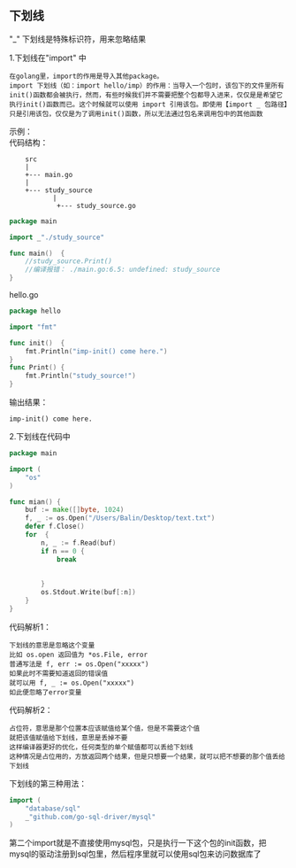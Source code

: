 **下划线**  
-
"_" 下划线是特殊标识符，用来忽略结果  

1.下划线在"import" 中  

    在golang里，import的作用是导入其他package。  
    import 下划线（如：import hello/imp）的作用：当导入一个包时，该包下的文件里所有init()函数都会被执行，然而，有些时候我们并不需要把整个包都导入进来，仅仅是是希望它执行init()函数而已。这个时候就可以使用 import 引用该包。即使用【import _ 包路径】只是引用该包，仅仅是为了调用init()函数，所以无法通过包名来调用包中的其他函数

示例：  
代码结构：  
```shell
    src 
    |
    +--- main.go            
    |
    +--- study_source
           |
            +--- study_source.go
```
```go
package main

import _"./study_source"

func main()  {
    //study_source.Print()
	//编译报错： ./main.go:6.5: undefined: study_source
}
```
hello.go  
```go
package hello

import "fmt"

func init()  {
    fmt.Println("imp-init() come here.")
}
func Print() {
    fmt.Println("study_source!")
}
```
输出结果：  
```shell
imp-init() come here.
```

2.下划线在代码中  
```go
package main

import (
	"os"
)

func mian() {
	buf := make([]byte, 1024)
	f, _ := os.Open("/Users/Balin/Desktop/text.txt")
	defer f.Close()
	for  {
        n, _ := f.Read(buf)
		if n == 0 {
			break
			
			
        }
		os.Stdout.Write(buf[:n])
	}
}
```
代码解析1：  

    下划线的意思是忽略这个变量  
    比如 os.open 返回值为 *os.File, error  
    普通写法是 f, err := os.Open("xxxxx")  
    如果此时不需要知道返回的错误值  
    就可以用 f, _ := os.Open("xxxxx")  
    如此便忽略了error变量  

代码解析2：  

    占位符，意思是那个位置本应该赋值给某个值，但是不需要这个值  
    就把该值赋值给下划线，意思是丢掉不要  
    这样编译器更好的优化，任何类型的单个赋值都可以丢给下划线  
    这种情况是占位用的，方放返回两个结果，但是只想要一个结果，就可以把不想要的那个值丢给下划线  

下划线的第三种用法：  
```go
import (
    "database/sql"
	_"github.com/go-sql-driver/mysql"
)
```  
第二个import就是不直接使用mysql包，只是执行一下这个包的init函数，把mysql的驱动注册到sql包里，然后程序里就可以使用sql包来访问数据库了  
